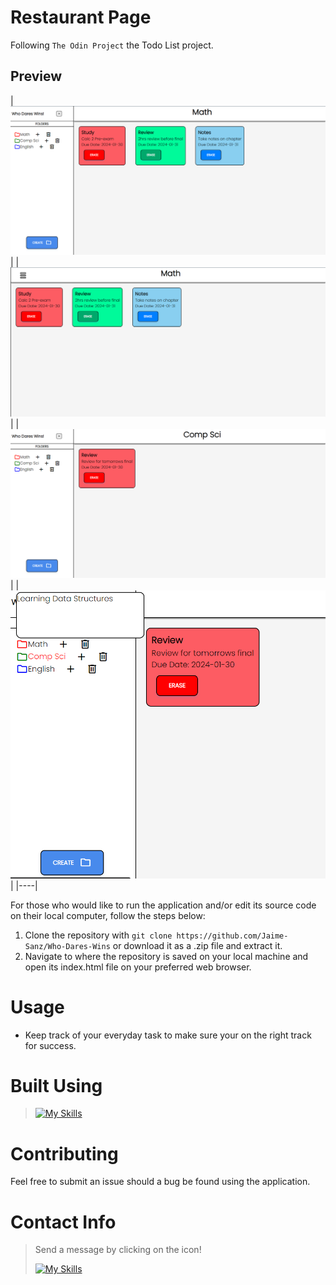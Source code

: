 # Restaurant Page
Following `The Odin Project` the Todo List project.
## Preview
| ![](assets/images/wdw-main.png) |
| ![](assets/images/wdw-main-closed.png) |
| ![](assets/images/wdw-dif-folder.png) |
| ![](assets/images/wdw-description.png) |
|----|

For those who would like to run the application and/or edit its source code on their local computer, follow the steps below:

1. Clone the repository with `git clone https://github.com/Jaime-Sanz/Who-Dares-Wins` or download it as a .zip file and extract it.
2. Navigate to where the repository is saved on your local machine and open its index.html file on your preferred web browser.

# Usage
- Keep track of your everyday task to make sure your on the right track for success. 

# Built Using
> [![My Skills](https://skillicons.dev/icons?i=js,html,css,vscode,discord)](https://skillicons.dev)

# Contributing
Feel free to submit an issue should a bug be found using the application.

# Contact Info
> Send a message by clicking on the icon!
> 
> [![My Skills](https://skillicons.dev/icons?i=linkedin)](https://www.linkedin.com/in/jaime-sanchez-a95874245/)
